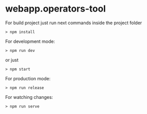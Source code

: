 # webapp.operators-tool

For build project just run next commands inside the project folder

    > npm install
    
For development mode:
    
    > npm run dev
    
or just

    > npm start
    
For production mode:

    > npm run release

For watching changes:
    
    > npm run serve